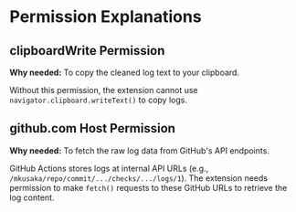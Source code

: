 # Permission Explanations

## clipboardWrite Permission

**Why needed:** To copy the cleaned log text to your clipboard.

Without this permission, the extension cannot use `navigator.clipboard.writeText()` to copy logs.

## github.com Host Permission

**Why needed:** To fetch the raw log data from GitHub's API endpoints.

GitHub Actions stores logs at internal API URLs (e.g., `/mkusaka/repo/commit/.../checks/.../logs/1`). The extension needs permission to make `fetch()` requests to these GitHub URLs to retrieve the log content.
